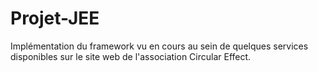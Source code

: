 # Projet-JEE
Implémentation du framework vu en cours au sein de quelques services disponibles sur le site web de l'association Circular Effect.
